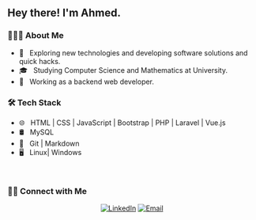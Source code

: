 <h2> Hey there! I'm Ahmed.</h2>

<h3> 👨🏻‍💻 About Me </h3>

- 🤔 &nbsp; Exploring new technologies and developing software solutions and quick hacks.
- 🎓 &nbsp; Studying Computer Science and Mathematics at University.
- 💼 &nbsp; Working as a backend web developer.


<h3>🛠 Tech Stack</h3>

- 🌐 &nbsp; HTML | CSS | JavaScript | Bootstrap | PHP | Laravel | Vue.js
- 🛢 &nbsp; MySQL 
- 🔧 &nbsp; Git | Markdown 
- 🖥 &nbsp; Linux| Windows 

<br/>
<h3> 🤝🏻 Connect with Me </h3>

<p align="center">
<a href="https://www.linkedin.com/in/ahmed-mohamed-72827019a/"><img alt="LinkedIn" src="https://img.shields.io/badge/LinkedIn-Aditya%20Vikram%20Singh-blue?style=flat-square&logo=linkedin"></a>
<a href="mailto:ahmedmohamed.developer1997@gmail.com"><img alt="Email" src="https://img.shields.io/badge/Email-avsingh@umass.edu-blue?style=flat-square&logo=gmail"></a>
</p>
